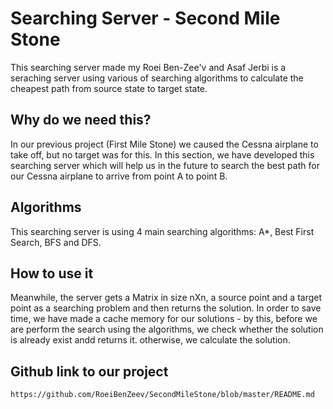 # Searching Server - Second Mile Stone 

This searching server made my Roei Ben-Zee'v and Asaf Jerbi is a seraching server using various of searching algorithms to calculate the cheapest path from source state to target state.


## Why do we need this?

In our previous project (First Mile Stone) we caused the Cessna airplane to take off, but no target was for this. In this section, we have developed this searching server which will help us in the future to search the best path for our Cessna airplane to arrive from point A to point B. 


## Algorithms

This searching server is using 4 main searching algorithms: A*, Best First Search, BFS and DFS. 

## How to use it
Meanwhile, the server gets a Matrix in size nXn, a source point and a target point as a searching problem and then returns the solution. 
In order to save time, we have made a cache memory for our solutions - by this, before we are perform the search using the algorithms, we check whether the solution is already exist andd returns it. otherwise, we calculate the solution.   

## Github link to our project
```
https://github.com/RoeiBenZeev/SecondMileStone/blob/master/README.md
```
